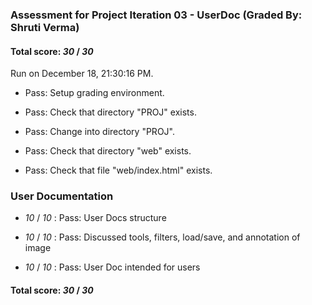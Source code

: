 ### Assessment for Project Iteration 03 - UserDoc (Graded By: Shruti Verma)

#### Total score: _30_ / _30_

Run on December 18, 21:30:16 PM.

+ Pass: Setup grading environment.



+ Pass: Check that directory "PROJ" exists.

+ Pass: Change into directory "PROJ".

+ Pass: Check that directory "web" exists.

+ Pass: Check that file "web/index.html" exists.


### User Documentation

+  _10_ / _10_ : Pass: User Docs structure



+  _10_ / _10_ : Pass: Discussed tools, filters, load/save, and annotation of image



+  _10_ / _10_ : Pass: User Doc intended for users



#### Total score: _30_ / _30_

